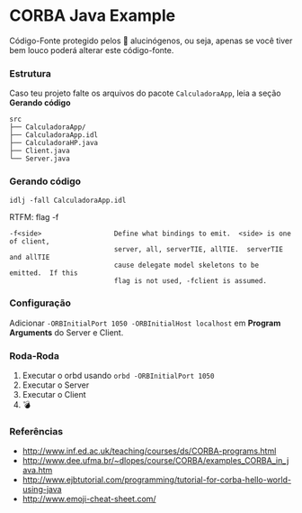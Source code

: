 # CORBA Java Example

Código-Fonte protegido pelos :mushroom: alucinógenos, ou seja, apenas se você tiver bem louco poderá alterar este código-fonte.


### Estrutura
Caso teu projeto falte os arquivos do pacote `CalculadoraApp`, leia a seção **Gerando código**
```
src
├── CalculadoraApp/
├── CalculadoraApp.idl
├── CalculadoraHP.java
├── Client.java
└── Server.java
```


### Gerando código

```ssh
idlj -fall CalculadoraApp.idl
```

RTFM: flag -f
```
-f<side>                  Define what bindings to emit.  <side> is one of client,
                          server, all, serverTIE, allTIE.  serverTIE and allTIE
                          cause delegate model skeletons to be emitted.  If this
                          flag is not used, -fclient is assumed.
```


### Configuração
Adicionar `-ORBInitialPort 1050 -ORBInitialHost localhost` em **Program Arguments** do Server e Client.


### Roda-Roda

1. Executar o orbd usando `orbd -ORBInitialPort 1050`
2. Executar o Server 
3. Executar o Client
4. :bomb:

### Referências

* http://www.inf.ed.ac.uk/teaching/courses/ds/CORBA-programs.html
* http://www.dee.ufma.br/~dlopes/course/CORBA/examples_CORBA_in_java.htm
* http://www.ejbtutorial.com/programming/tutorial-for-corba-hello-world-using-java
* http://www.emoji-cheat-sheet.com/